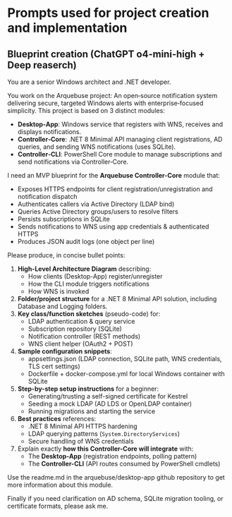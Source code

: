 # Prompts used for project creation and implementation

## Blueprint creation (ChatGPT o4-mini-high + Deep reaserch)

You are a senior Windows architect and .NET developer. 

You work on the Arquebuse project: An open‑source notification system delivering secure, targeted Windows alerts with enterprise‑focused simplicity. This project is based on 3 distinct modules:
- **Desktop‑App**: Windows service that registers with WNS, receives and displays notifications.
- **Controller‑Core**: .NET 8 Minimal API managing client registrations, AD queries, and sending WNS notifications (uses SQLite).
- **Controller‑CLI**: PowerShell Core module to manage subscriptions and send notifications via Controller‑Core.

I need an MVP blueprint for the **Arquebuse Controller-Core** module that:

- Exposes HTTPS endpoints for client registration/unregistration and notification dispatch
- Authenticates callers via Active Directory (LDAP bind)  
- Queries Active Directory groups/users to resolve filters  
- Persists subscriptions in SQLite  
- Sends notifications to WNS using app credentials & authenticated HTTPS  
- Produces JSON audit logs (one object per line)

Please produce, in concise bullet points:

1. **High-Level Architecture Diagram** describing:
   - How clients (Desktop-App) register/unregister  
   - How the CLI module triggers notifications  
   - How WNS is invoked  
2. **Folder/project structure** for a .NET 8 Minimal API solution, including Database and Logging folders.
3. **Key class/function sketches** (pseudo-code) for:
   - LDAP authentication & query service  
   - Subscription repository (SQLite)  
   - Notification controller (REST methods)  
   - WNS client helper (OAuth2 + POST)  
4. **Sample configuration snippets**:
   - appsettings.json (LDAP connection, SQLite path, WNS credentials, TLS cert settings)  
   - Dockerfile + docker-compose.yml for local Windows container with SQLite  
5. **Step-by-step setup instructions** for a beginner:
   - Generating/trusting a self-signed certificate for Kestrel  
   - Seeding a mock LDAP (AD LDS or OpenLDAP container)  
   - Running migrations and starting the service  
6. **Best practices** references:
   - .NET 8 Minimal API HTTPS hardening  
   - LDAP querying patterns (`System.DirectoryServices`)  
   - Secure handling of WNS credentials  
7. Explain exactly **how this Controller-Core will integrate** with:
   - The **Desktop-App** (registration endpoints, polling pattern)  
   - The **Controller-CLI** (API routes consumed by PowerShell cmdlets)

Use the readme.md in the arquebuse/desktop-app github repository to get more information about this module.

Finally if you need clarification on AD schema, SQLite migration tooling, or certificate formats, please ask me.